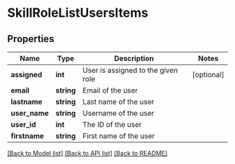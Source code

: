 # SkillRoleListUsersItems

## Properties
Name | Type | Description | Notes
------------ | ------------- | ------------- | -------------
**assigned** | **int** | User is assigned to the given role | [optional] 
**email** | **string** | Email of the user | 
**lastname** | **string** | Last name of the user | 
**user_name** | **string** | Username of the user | 
**user_id** | **int** | The ID of the user | 
**firstname** | **string** | First name of the user | 

[[Back to Model list]](../README.md#documentation-for-models) [[Back to API list]](../README.md#documentation-for-api-endpoints) [[Back to README]](../README.md)


